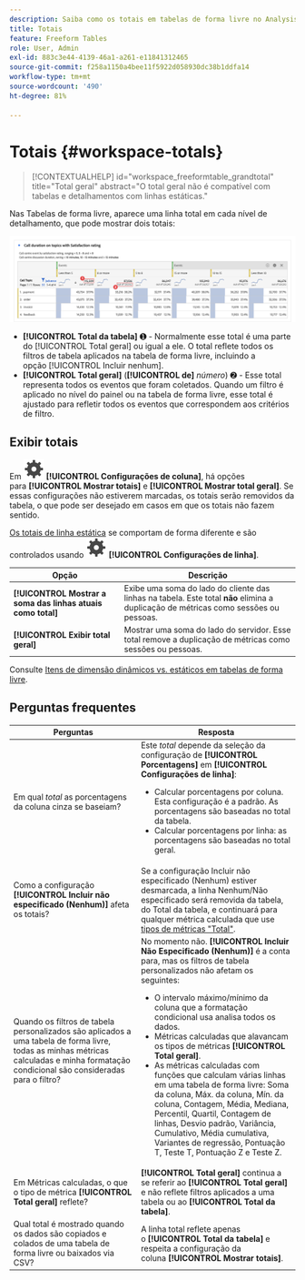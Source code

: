 ```yaml
---
description: Saiba como os totais em tabelas de forma livre no Analysis Workspace são calculados.
title: Totais
feature: Freeform Tables
role: User, Admin
exl-id: 883c3e44-4139-46a1-a261-e11841312465
source-git-commit: f258a1150a4bee11f5922d058930dc38b1ddfa14
workflow-type: tm+mt
source-wordcount: '490'
ht-degree: 81%

---
```


# Totais {#workspace-totals}

>[!CONTEXTUALHELP]
>id="workspace_freeformtable_grandtotal"
>title="Total geral"
>abstract="O total geral não é compatível com tabelas e detalhamentos com linhas estáticas."

Nas Tabelas de forma livre, aparece uma linha total em cada nível de detalhamento, que pode mostrar dois totais:

![Tabela de forma livre destacando o total geral e o total da tabela.](assets/total-row.png)

* **[!UICONTROL Total da tabela]** ➊ - Normalmente esse total é uma parte do [!UICONTROL Total geral] ou igual a ele. O total reflete todos os filtros de tabela aplicados na tabela de forma livre, incluindo a opção [!UICONTROL Incluir nenhum].
* **[!UICONTROL Total geral]** (**[!UICONTROL de]** *número*) ➋ - Esse total representa todos os eventos que foram coletados. Quando um filtro é aplicado no nível do painel ou na tabela de forma livre, esse total é ajustado para refletir todos os eventos que correspondem aos critérios de filtro.




## Exibir totais

Em ![Configurações](/help/assets/icons/Setting.svg) **[!UICONTROL Configurações de coluna]**, há opções para **[!UICONTROL Mostrar totais]** e **[!UICONTROL Mostrar total geral]**. Se essas configurações não estiverem marcadas, os totais serão removidos da tabela, o que pode ser desejado em casos em que os totais não fazem sentido.


[Os totais de linha estática](/help/analyze/analysis-workspace/visualizations/freeform-table/column-row-settings/manual-vs-dynamic-rows.md) se comportam de forma diferente e são controlados usando ![Configuração](/help/assets/icons/Setting.svg) **[!UICONTROL Configurações de linha]**.

| Opção | Descrição |
|---|---|
| **[!UICONTROL Mostrar a soma das linhas atuais como total]** | Exibe uma soma do lado do cliente das linhas na tabela. Este total **não** elimina a duplicação de métricas como sessões ou pessoas. |
| **[!UICONTROL Exibir total geral]** | Mostrar uma soma do lado do servidor. Esse total remove a duplicação de métricas como sessões ou pessoas. |

Consulte [Itens de dimensão dinâmicos vs. estáticos em tabelas de forma livre](column-row-settings/manual-vs-dynamic-rows.md).


## Perguntas frequentes

| Perguntas | Resposta |
|---|---|
| Em qual *total* as porcentagens da coluna cinza se baseiam? | Este *total* depende da seleção da configuração de **[!UICONTROL Porcentagens]** em **[!UICONTROL Configurações de linha]**:<ul><li>Calcular porcentagens por coluna. Esta configuração é a padrão. As porcentagens são baseadas no total da tabela.</li><li>Calcular porcentagens por linha: as porcentagens são baseadas no total geral.</li></ul> |
| Como a configuração **[!UICONTROL Incluir não especificado (Nenhum)]** afeta os totais? | Se a configuração Incluir não especificado (Nenhum) estiver desmarcada, a linha Nenhum/Não especificado será removida da tabela, do Total da tabela, e continuará para qualquer métrica calculada que use [ tipos de métricas &quot;Total&quot;](/help/components/c-calcmetrics/c-workflow/cm-workflow/c-build-metrics/m-metric-type-alloc.md). |
| Quando os filtros de tabela personalizados são aplicados a uma tabela de forma livre, todas as minhas métricas calculadas e minha formatação condicional são consideradas para o filtro? | No momento não. **[!UICONTROL Incluir Não Especificado (Nenhum)]** é a conta para, mas os filtros de tabela personalizados não afetam os seguintes:<ul><li>O intervalo máximo/mínimo da coluna que a formatação condicional usa analisa todos os dados.</li><li>Métricas calculadas que alavancam os tipos de métricas **[!UICONTROL Total geral]**.</li><li>As métricas calculadas com funções que calculam várias linhas em uma tabela de forma livre: Soma da coluna, Máx. da coluna, Mín. da coluna, Contagem, Média, Mediana, Percentil, Quartil, Contagem de linhas, Desvio padrão, Variância, Cumulativo, Média cumulativa, Variantes de regressão, Pontuação T, Teste T, Pontuação Z e Teste Z.</li></ul> |
| Em Métricas calculadas, o que o tipo de métrica **[!UICONTROL Total geral]** reflete? | **[!UICONTROL Total geral]** continua a se referir ao **[!UICONTROL Total geral]** e não reflete filtros aplicados a uma tabela ou ao **[!UICONTROL Total da tabela]**. |
| Qual total é mostrado quando os dados são copiados e colados de uma tabela de forma livre ou baixados via CSV? | A linha total reflete apenas o **[!UICONTROL Total da tabela]** e respeita a configuração da coluna **[!UICONTROL Mostrar totais]**. |
